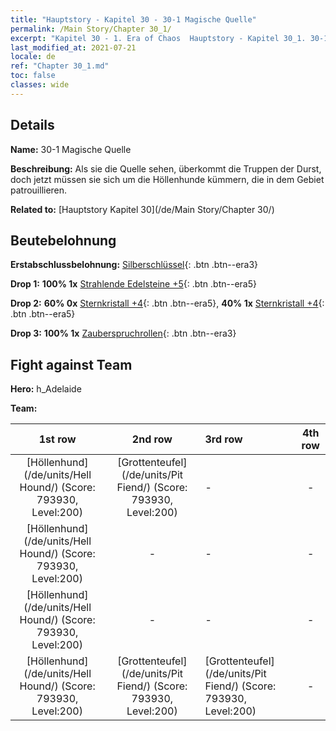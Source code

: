 ```yaml
---
title: "Hauptstory - Kapitel 30 - 30-1 Magische Quelle"
permalink: /Main Story/Chapter 30_1/
excerpt: "Kapitel 30 - 1. Era of Chaos  Hauptstory - Kapitel 30_1. 30-1 Magische Quelle"
last_modified_at: 2021-07-21
locale: de
ref: "Chapter 30_1.md"
toc: false
classes: wide
---
```


## Details

 **Name:** 30-1 Magische Quelle

 **Beschreibung:** Als sie die Quelle sehen, überkommt die Truppen der Durst, doch jetzt müssen sie sich um die Höllenhunde kümmern, die in dem Gebiet patrouillieren.

 **Related to:** [Hauptstory Kapitel 30](/de/Main Story/Chapter 30/)

## Beutebelohnung

 **Erstabschlussbelohnung:** [Silberschlüssel](/ItemsDE/con_693/){: .btn .btn--era3}

 **Drop 1:** **100% 1x** [Strahlende Edelsteine +5](/ItemsDE/mat_100/){: .btn .btn--era5}

 **Drop 2:** **60% 0x** [Sternkristall +4](/ItemsDE/mat_94/){: .btn .btn--era5}, **40% 1x** [Sternkristall +4](/ItemsDE/mat_94/){: .btn .btn--era5}

 **Drop 3:** **100% 1x** [Zauberspruchrollen](/ItemsDE/con_694/){: .btn .btn--era3}


## Fight against Team
 **Hero:** h_Adelaide

 **Team:**


  | 1st row | 2nd row | 3rd row | 4th row |
  |:----:|:----:|:----|:----:|
  | [Höllenhund](/de/units/Hell Hound/) (Score: 793930, Level:200)  | [Grottenteufel](/de/units/Pit Fiend/) (Score: 793930, Level:200)  | - | - |
  | [Höllenhund](/de/units/Hell Hound/) (Score: 793930, Level:200)  | - | - | - |
  | [Höllenhund](/de/units/Hell Hound/) (Score: 793930, Level:200)  | - | - | - |
  | [Höllenhund](/de/units/Hell Hound/) (Score: 793930, Level:200)  | [Grottenteufel](/de/units/Pit Fiend/) (Score: 793930, Level:200)  | [Grottenteufel](/de/units/Pit Fiend/) (Score: 793930, Level:200)  | - |


